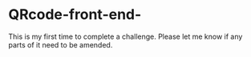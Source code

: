 # QRcode-front-end-
This is my first time to complete a challenge. Please let me know if any parts of it need to be amended. 
